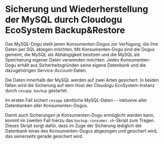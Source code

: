 # Sicherung und Wiederherstellung der MySQL durch Cloudogu EcoSystem Backup&Restore

Das MySQL-Dogu stellt jenen Konsumenten-Dogus zur Verfügung, die ihre Daten per SQL ablegen möchten. Mit Konsumenten-Dogu sind die Dogus gemeint, die MySQL als Abhängigkeit besitzen und die MySQL als Speicherung eigener Daten verwenden möchten. Jedes Konsumenten-Dogu erhält aus Sicherheitsgründen seine eigene Datenbank und die dazugehörigen Service-Account-Daten.

Die Daten innerhalb der MySQL werden auf zwei Arten gesichert. In beiden fällen wird die Sicherung auf dem Host der Cloudogu EcoSystem-Instanz durch `cesapp backup` gestartet.

Im ersten Fall sichert `cesapp` sämtliche MySQL-Daten -- inklusive aller Datenbanken aller Konsumenten-Dogus. 

Damit auch Sicherungen je Konsumenten-Dogu ermöglicht werden kann, kommt im zweiten Fall hierzu das `backup-consumer.sh`-Skript zum Tragen. Dieses Skript sorgt dafür, dass im Zuge der Sicherung lediglich die Datenbank eines des Konsumenten-Dogus abgezogen und gesichert wird, das seinerseits gerade gesichert wird.